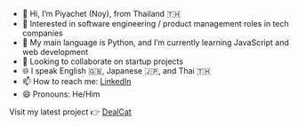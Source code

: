 - 👋 Hi, I’m Piyachet (Noy), from Thailand 🇹🇭
- 👀 Interested in software engineering / product management roles in tech companies
- 🌱 My main language is Python, and I’m currently learning JavaScript and web development
- 💞️ Looking to collaborate on startup projects
- 🌐 I speak English 🇬🇧, Japanese 🇯🇵, and Thai 🇹🇭
- 📫 How to reach me: [LinkedIn](https://www.linkedin.com/in/piyachet-p2145/)
- 😄 Pronouns: He/Him

Visit my latest project 👉 [DealCat](https://dealcat.vercel.app)

<!---
<a href="https://dealcat.vercel.app">
  <img src="https://github.com/user-attachments/assets/322b25f8-5a72-4604-a527-9aed895ff2a1" alt="DealCat Project" width="360" align="left" style="margin-right: 10px; border-radius: 10px;">
</a>

<!---
Piyachetnoy/Piyachetnoy is a ✨ special ✨ repository because its `README.md` (this file) appears on your GitHub profile.
You can click the Preview link to take a look at your changes.
--->
